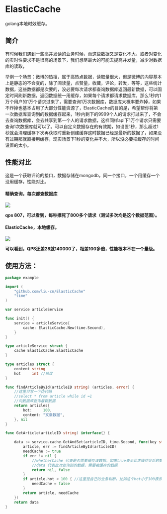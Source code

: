 # ElasticCache
golang本地时效缓存。

## 简介

有时候我们遇到一些高并发读的业务时候，而这些数据又是变化不大，或者对变化的实时性要求不是很高的场景下，我们想尽最大的可能去提高并发量，减少对数据库的读取，

举例一个场景：微博的热搜，属于高热点数据，读取量很大，但是微博的内容基本上是静态的不会变的，除了阅读量，点赞量，收藏，评论，转发，等等，这些统计数据，这些数据都是次要的，没必要每次请求都查询数据库返回最新数据，可以固定时间刷新数据，返回数据统一用缓存，如果每个请求都请求数据库，那么1秒内1万个用户的1万个请求过来了，需要查询1万次数据库，数据库大概率要炸掉，如果不炸掉也基本占用了大部分性能资源了，ElasticCache的目的是，希望帮你将第一次数据库查询到的数据缓存起来，1秒内剩下的9999个人的请求打过来了，不会去查询数据库，会去共享到第一个人的请求数据，这样同样api下1万个请求只需要查询1次数据库就可以了。可以自定义数据存在的有效期，如设置1秒，那么超过1秒就会清理缓存下次再获取时重新创建缓存这时数据已经是最新的数据了，如果没有过期那就直接用缓存，现实场景下1秒的变化并不大，所以没必要把缓存的时间设置的太小。



## 性能对比

这是一个获取评论的接口，数据存储在mongodb，同一个接口，一个用缓存一个没用缓存，性能对比。

#### 精确查询，每次都查数据库

![](https://img-blog.csdnimg.cn/30092cfb1ff1441d9b1482566b0dac67.png#pic_center)

**qps 807，可以看到，每秒撑死了800多个请求（测试多次均是这个数据范围）。**



#### ElasticCache，本地缓存。

![](https://img-blog.csdnimg.cn/28391b6561304fc5bcf527c384a49dd2.png#pic_center)

**可以看到，QPS还差28就140000了，相差100多倍，性能根本不在一个量级。**



## 使用方法：

```go
package example

import (
	"github.com/liu-cn/ElasticCache"
	"time"
)

var service articleService

func init() {
	service = articleService{
		cache: ElasticCache.New(time.Second),
	}
}

type articleService struct {
	cache ElasticCache.ElasticCache
}

type articles struct {
	content string
	hot     int //热度
}

func findArticleById(articleID string) (articles, error) {
	//这里只写一个伪代码
	//select * from article while id =1
	//向数据库查询最新数据
	return articles{
		hot:     100,
		content: "文章数据",
	}, nil
}

func GetArticle(articleID string) interface{} {

	data := service.cache.GetAndSet(articleID, time.Second, func(key string) (data interface{}, whetherCache bool) {
		article, err := findArticleById(articleID)
		needCache := true
		if err != nil {
			//whetherCache 代表是否需要缓存该数据，如果true表示此次操作会后的数据会被缓存，如果false则不会缓存该数据
			//data 代表此次查询到的数据，需要被缓存的数据
			return nil, false
		}
		if article.hot < 100 { //这里是自己的业务判断，比如这个hot小于100表示这是一个非常冷门的文章数据，没必要缓存起来，所以needCache = false不会被缓存
			needCache = false
		}
		return article, needCache
	})
	return data
}


```



